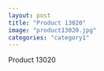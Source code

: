 ```yaml
---
layout: post
title: "Product 13020"
image: "product13020.jpg"
categories: "category1"
---
```

Product 13020
